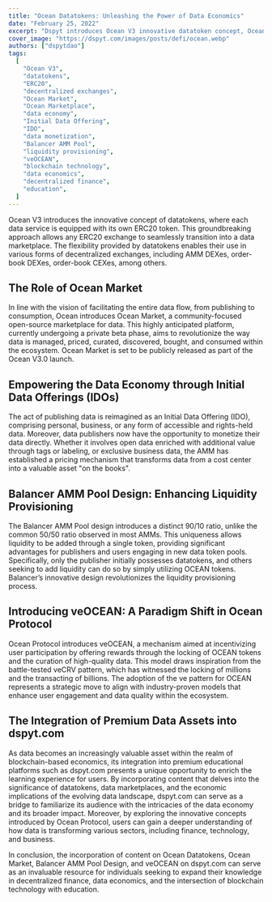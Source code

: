 ```yaml
---
title: "Ocean Datatokens: Unleashing the Power of Data Economics"
date: "February 25, 2022"
excerpt: "Dspyt introduces Ocean V3 innovative datatoken concept, Ocean Market, Balancer AMM Pool Design to revolutionize data economy, with veOCEAN introduction."
cover_image: "https://dspyt.com/images/posts/defi/ocean.webp"
authors: ["dspytdao"]
tags:
  [
    "Ocean V3",
    "datatokens",
    "ERC20",
    "decentralized exchanges",
    "Ocean Market",
    "Ocean Marketplace",
    "data economy",
    "Initial Data Offering",
    "IDO",
    "data monetization",
    "Balancer AMM Pool",
    "liquidity provisioning",
    "veOCEAN",
    "blockchain technology",
    "data economics",
    "decentralized finance",
    "education",
  ]
---
```


Ocean V3 introduces the innovative concept of datatokens, where each data service is equipped with its own ERC20 token. This groundbreaking approach allows any ERC20 exchange to seamlessly transition into a data marketplace. The flexibility provided by datatokens enables their use in various forms of decentralized exchanges, including AMM DEXes, order-book DEXes, order-book CEXes, among others.

## The Role of Ocean Market

In line with the vision of facilitating the entire data flow, from publishing to consumption, Ocean introduces Ocean Market, a community-focused open-source marketplace for data. This highly anticipated platform, currently undergoing a private beta phase, aims to revolutionize the way data is managed, priced, curated, discovered, bought, and consumed within the ecosystem. Ocean Market is set to be publicly released as part of the Ocean V3.0 launch.

## Empowering the Data Economy through Initial Data Offerings (IDOs)

The act of publishing data is reimagined as an Initial Data Offering (IDO), comprising personal, business, or any form of accessible and rights-held data. Moreover, data publishers now have the opportunity to monetize their data directly. Whether it involves open data enriched with additional value through tags or labeling, or exclusive business data, the AMM has established a pricing mechanism that transforms data from a cost center into a valuable asset "on the books".

## Balancer AMM Pool Design: Enhancing Liquidity Provisioning

The Balancer AMM Pool design introduces a distinct 90/10 ratio, unlike the common 50/50 ratio observed in most AMMs. This uniqueness allows liquidity to be added through a single token, providing significant advantages for publishers and users engaging in new data token pools. Specifically, only the publisher initially possesses datatokens, and others seeking to add liquidity can do so by simply utilizing OCEAN tokens. Balancer’s innovative design revolutionizes the liquidity provisioning process.

## Introducing veOCEAN: A Paradigm Shift in Ocean Protocol

Ocean Protocol introduces veOCEAN, a mechanism aimed at incentivizing user participation by offering rewards through the locking of OCEAN tokens and the curation of high-quality data. This model draws inspiration from the battle-tested veCRV pattern, which has witnessed the locking of millions and the transacting of billions. The adoption of the ve pattern for OCEAN represents a strategic move to align with industry-proven models that enhance user engagement and data quality within the ecosystem.

## The Integration of Premium Data Assets into dspyt.com

As data becomes an increasingly valuable asset within the realm of blockchain-based economics, its integration into premium educational platforms such as dspyt.com presents a unique opportunity to enrich the learning experience for users. By incorporating content that delves into the significance of datatokens, data marketplaces, and the economic implications of the evolving data landscape, dspyt.com can serve as a bridge to familiarize its audience with the intricacies of the data economy and its broader impact. Moreover, by exploring the innovative concepts introduced by Ocean Protocol, users can gain a deeper understanding of how data is transforming various sectors, including finance, technology, and business.

In conclusion, the incorporation of content on Ocean Datatokens, Ocean Market, Balancer AMM Pool Design, and veOCEAN on dspyt.com can serve as an invaluable resource for individuals seeking to expand their knowledge in decentralized finance, data economics, and the intersection of blockchain technology with education.
